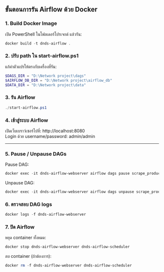 ## ขั้นตอนการรัน Airflow ด้วย Docker

### 1. Build Docker Image
เปิด PowerShell ในโฟลเดอร์โปรเจกต์ แล้วรัน:
```powershell
docker build -t dnds-airflow .
```

### 2. ปรับ path ใน start-airflow.ps1
แก้ค่าตัวแปรให้ตรงกับเครื่องที่รัน:
```powershell
$DAGS_DIR = "D:\Network project\dags"
$AIRFLOW_DB_DIR = "D:\Network project\airflow_db"
$DATA_DIR = "D:\Network project\data"
```

### 3. รัน Airflow
```powershell
./start-airflow.ps1
```

### 4. เข้าสู่ระบบ Airflow
เปิดเว็บเบราว์เซอร์ไปที่: http://localhost:8080  
Login ด้วย username/password: admin/admin

---

### 5. Pause / Unpause DAGs
Pause DAG:
```powershell
docker exec -it dnds-airflow-webserver airflow dags pause scrape_products_daily
```

Unpause DAG:
```powershell
docker exec -it dnds-airflow-webserver airflow dags unpause scrape_products_daily
```

### 6. ตรวจสอบ DAG logs
```powershell
docker logs -f dnds-airflow-webserver
```

### 7. ปิด Airflow
หยุด container ทั้งหมด:
```powershell
docker stop dnds-airflow-webserver dnds-airflow-scheduler
```
ลบ container (ถ้าต้องการ):
```powershell
docker rm -f dnds-airflow-webserver dnds-airflow-scheduler
```